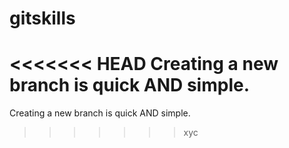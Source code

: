 # gitskills
<<<<<<< HEAD
Creating a new branch is quick AND simple.
=======
Creating a new branch is quick AND simple.
>>>>>>> xyc
